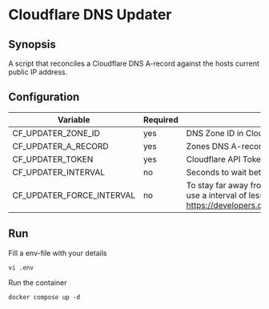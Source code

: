 # Cloudflare DNS Updater
## Synopsis
A script that reconciles a Cloudflare DNS A-record against the hosts current public IP address.

## Configuration 

| Variable | Required | Description | Example | Default |
|----------|----------|-------------|---------|---------|
| CF_UPDATER_ZONE_ID        | yes | DNS Zone ID  in Cloudflare Websites Dashboard | `111111111111111111111111111111111` | - |
| CF_UPDATER_A_RECORD       | yes | Zones DNS A-record to change | `web.site` | - |
| CF_UPDATER_TOKEN          | yes | Cloudflare API Token with permissions to change DNS Records | `some-token-value` | - |
| CF_UPDATER_INTERVAL       | no  | Seconds to wait between reconsiliation runs | `120` | `30` |
| CF_UPDATER_FORCE_INTERVAL | no  | To stay far away from Cloudflares rate limits, it's not recomended to use a interval of less than 5s. To override this set to `True`. See https://developers.cloudflare.com/fundamentals/api/reference/limits/| `True` | `False`|

## Run
Fill a env-file with your details
```
vi .env
```

Run the container 
```
docker compose up -d
```